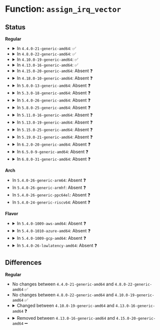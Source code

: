# Function: <code>assign_irq_vector</code>

## Status
<b>Regular</b>
<ul>
<li>
<details>
<summary>In <code>4.4.0-21-generic-amd64</code>: ✅</summary>

```c
int assign_irq_vector(int irq, struct apic_chip_data * data, const struct cpumask * mask)
```

```json
{
  "name": "assign_irq_vector",
  "collision_type": "Unique Static",
  "inline_type": "No",
  "funcs": [
    {
      "addr": 18446744071579193408,
      "name": "assign_irq_vector",
      "external": false,
      "loc": "arch/x86/kernel/apic/vector.c:229",
      "file": "arch/x86/kernel/apic/vector.c",
      "inline": "seen, unknown",
      "caller_inline": [],
      "caller_func": [
        "arch/x86/kernel/apic/vector.c:apic_set_affinity",
        "arch/x86/kernel/apic/vector.c:x86_vector_alloc_irqs",
        "arch/x86/kernel/apic/vector.c:x86_vector_alloc_irqs",
        "arch/x86/kernel/apic/vector.c:x86_vector_alloc_irqs"
      ]
    }
  ],
  "symbols": [
    {
      "addr": 18446744071579193408,
      "name": "assign_irq_vector",
      "section": ".text",
      "bind": "STB_LOCAL",
      "size": 1058
    }
  ]
}
```
</details>
</li>
<li>
<details>
<summary>In <code>4.8.0-22-generic-amd64</code>: ✅</summary>

```c
int assign_irq_vector(int irq, struct apic_chip_data * data, const struct cpumask * mask)
```

```json
{
  "name": "assign_irq_vector",
  "collision_type": "Unique Static",
  "inline_type": "No",
  "funcs": [
    {
      "addr": 18446744071579194016,
      "name": "assign_irq_vector",
      "external": false,
      "loc": "arch/x86/kernel/apic/vector.c:230",
      "file": "arch/x86/kernel/apic/vector.c",
      "inline": "seen, unknown",
      "caller_inline": [],
      "caller_func": [
        "arch/x86/kernel/apic/vector.c:apic_set_affinity",
        "arch/x86/kernel/apic/vector.c:x86_vector_alloc_irqs",
        "arch/x86/kernel/apic/vector.c:x86_vector_alloc_irqs"
      ]
    }
  ],
  "symbols": [
    {
      "addr": 18446744071579194016,
      "name": "assign_irq_vector",
      "section": ".text",
      "bind": "STB_LOCAL",
      "size": 1074
    }
  ]
}
```
</details>
</li>
<li>
<details>
<summary>In <code>4.10.0-19-generic-amd64</code>: ✅</summary>

```c
int assign_irq_vector(int irq, struct apic_chip_data * data, const struct cpumask * mask)
```

```json
{
  "name": "assign_irq_vector",
  "collision_type": "Unique Static",
  "inline_type": "No",
  "funcs": [
    {
      "addr": 18446744071579205696,
      "name": "assign_irq_vector",
      "external": false,
      "loc": "arch/x86/kernel/apic/vector.c:230",
      "file": "arch/x86/kernel/apic/vector.c",
      "inline": "seen, unknown",
      "caller_inline": [],
      "caller_func": [
        "arch/x86/kernel/apic/vector.c:apic_set_affinity",
        "arch/x86/kernel/apic/vector.c:x86_vector_alloc_irqs",
        "arch/x86/kernel/apic/vector.c:x86_vector_alloc_irqs"
      ]
    }
  ],
  "symbols": [
    {
      "addr": 18446744071579205696,
      "name": "assign_irq_vector",
      "section": ".text",
      "bind": "STB_LOCAL",
      "size": 997
    }
  ]
}
```
</details>
</li>
<li>
<details>
<summary>In <code>4.13.0-16-generic-amd64</code>: ✅</summary>

```c
int assign_irq_vector(int irq, struct apic_chip_data * data, const struct cpumask * mask, struct irq_data * irqdata)
```

```json
{
  "name": "assign_irq_vector",
  "collision_type": "Unique Static",
  "inline_type": "No",
  "funcs": [
    {
      "addr": 18446744071579203328,
      "name": "assign_irq_vector",
      "external": false,
      "loc": "arch/x86/kernel/apic/vector.c:235",
      "file": "arch/x86/kernel/apic/vector.c",
      "inline": "seen, unknown",
      "caller_inline": [],
      "caller_func": [
        "arch/x86/kernel/apic/vector.c:apic_set_affinity",
        "arch/x86/kernel/apic/vector.c:x86_vector_alloc_irqs",
        "arch/x86/kernel/apic/vector.c:x86_vector_alloc_irqs",
        "arch/x86/kernel/apic/vector.c:x86_vector_alloc_irqs"
      ]
    }
  ],
  "symbols": [
    {
      "addr": 18446744071579203328,
      "name": "assign_irq_vector",
      "section": ".text",
      "bind": "STB_LOCAL",
      "size": 1026
    }
  ]
}
```
</details>
</li>
<li>
<details>
<summary>In <code>4.15.0-20-generic-amd64</code>: Absent ❓</summary>

```json
{
  "name": "assign_irq_vector",
  "collision_type": "Unique Static",
  "inline_type": "Full",
  "funcs": [
    {
      "addr": 18446744071579221807,
      "name": "assign_irq_vector",
      "external": false,
      "loc": "arch/x86/kernel/apic/vector.c:258",
      "file": "arch/x86/kernel/apic/vector.c",
      "inline": "not declared, inlined",
      "caller_inline": [
        "arch/x86/kernel/apic/vector.c:x86_vector_alloc_irqs"
      ],
      "caller_func": []
    }
  ],
  "symbols": []
}
```
</details>
</li>
<li>
<details>
<summary>In <code>4.18.0-10-generic-amd64</code>: Absent ❓</summary>

```json
{
  "name": "assign_irq_vector",
  "collision_type": "Unique Static",
  "inline_type": "Full",
  "funcs": [
    {
      "addr": 18446744071579234170,
      "name": "assign_irq_vector",
      "external": false,
      "loc": "arch/x86/kernel/apic/vector.c:268",
      "file": "arch/x86/kernel/apic/vector.c",
      "inline": "not declared, inlined",
      "caller_inline": [
        "arch/x86/kernel/apic/vector.c:x86_vector_alloc_irqs"
      ],
      "caller_func": []
    }
  ],
  "symbols": []
}
```
</details>
</li>
<li>
<details>
<summary>In <code>5.0.0-13-generic-amd64</code>: Absent ❓</summary>

```json
{
  "name": "assign_irq_vector",
  "collision_type": "Unique Static",
  "inline_type": "Full",
  "funcs": [
    {
      "addr": 18446744071579257178,
      "name": "assign_irq_vector",
      "external": false,
      "loc": "arch/x86/kernel/apic/vector.c:260",
      "file": "arch/x86/kernel/apic/vector.c",
      "inline": "not declared, inlined",
      "caller_inline": [
        "arch/x86/kernel/apic/vector.c:x86_vector_alloc_irqs"
      ],
      "caller_func": []
    }
  ],
  "symbols": []
}
```
</details>
</li>
<li>
<details>
<summary>In <code>5.3.0-18-generic-amd64</code>: Absent ❓</summary>

```json
{
  "name": "assign_irq_vector",
  "collision_type": "Unique Static",
  "inline_type": "Full",
  "funcs": [
    {
      "addr": 18446744071579271237,
      "name": "assign_irq_vector",
      "external": false,
      "loc": "arch/x86/kernel/apic/vector.c:257",
      "file": "arch/x86/kernel/apic/vector.c",
      "inline": "not declared, inlined",
      "caller_inline": [
        "arch/x86/kernel/apic/vector.c:x86_vector_alloc_irqs"
      ],
      "caller_func": []
    }
  ],
  "symbols": []
}
```
</details>
</li>
<li>
<details>
<summary>In <code>5.4.0-26-generic-amd64</code>: Absent ❓</summary>

```json
{
  "name": "assign_irq_vector",
  "collision_type": "Unique Static",
  "inline_type": "Full",
  "funcs": [
    {
      "addr": 18446744071579273605,
      "name": "assign_irq_vector",
      "external": false,
      "loc": "arch/x86/kernel/apic/vector.c:257",
      "file": "arch/x86/kernel/apic/vector.c",
      "inline": "not declared, inlined",
      "caller_inline": [
        "arch/x86/kernel/apic/vector.c:x86_vector_alloc_irqs"
      ],
      "caller_func": []
    }
  ],
  "symbols": []
}
```
</details>
</li>
<li>
<details>
<summary>In <code>5.8.0-25-generic-amd64</code>: Absent ❓</summary>

```json
{
  "name": "assign_irq_vector",
  "collision_type": "Unique Static",
  "inline_type": "Full",
  "funcs": [
    {
      "addr": 18446744071579303733,
      "name": "assign_irq_vector",
      "external": false,
      "loc": "arch/x86/kernel/apic/vector.c:258",
      "file": "arch/x86/kernel/apic/vector.c",
      "inline": "not declared, inlined",
      "caller_inline": [
        "arch/x86/kernel/apic/vector.c:x86_vector_alloc_irqs"
      ],
      "caller_func": []
    }
  ],
  "symbols": []
}
```
</details>
</li>
<li>
<details>
<summary>In <code>5.11.0-16-generic-amd64</code>: Absent ❓</summary>

```json
{
  "name": "assign_irq_vector",
  "collision_type": "Unique Static",
  "inline_type": "Full",
  "funcs": [
    {
      "addr": 18446744071579308939,
      "name": "assign_irq_vector",
      "external": false,
      "loc": "arch/x86/kernel/apic/vector.c:258",
      "file": "arch/x86/kernel/apic/vector.c",
      "inline": "not declared, inlined",
      "caller_inline": [
        "arch/x86/kernel/apic/vector.c:x86_vector_alloc_irqs"
      ],
      "caller_func": []
    }
  ],
  "symbols": []
}
```
</details>
</li>
<li>
<details>
<summary>In <code>5.13.0-19-generic-amd64</code>: Absent ❓</summary>

```json
{
  "name": "assign_irq_vector",
  "collision_type": "Unique Static",
  "inline_type": "Full",
  "funcs": [
    {
      "addr": 18446744071579311126,
      "name": "assign_irq_vector",
      "external": false,
      "loc": "arch/x86/kernel/apic/vector.c:258",
      "file": "arch/x86/kernel/apic/vector.c",
      "inline": "not declared, inlined",
      "caller_inline": [
        "arch/x86/kernel/apic/vector.c:x86_vector_alloc_irqs"
      ],
      "caller_func": []
    }
  ],
  "symbols": []
}
```
</details>
</li>
<li>
<details>
<summary>In <code>5.15.0-25-generic-amd64</code>: Absent ❓</summary>

```json
{
  "name": "assign_irq_vector",
  "collision_type": "Unique Static",
  "inline_type": "Full",
  "funcs": [
    {
      "addr": 18446744071579359766,
      "name": "assign_irq_vector",
      "external": false,
      "loc": "arch/x86/kernel/apic/vector.c:258",
      "file": "arch/x86/kernel/apic/vector.c",
      "inline": "not declared, inlined",
      "caller_inline": [
        "arch/x86/kernel/apic/vector.c:x86_vector_alloc_irqs"
      ],
      "caller_func": []
    }
  ],
  "symbols": []
}
```
</details>
</li>
<li>
<details>
<summary>In <code>5.19.0-21-generic-amd64</code>: Absent ❓</summary>

```json
{
  "name": "assign_irq_vector",
  "collision_type": "Unique Static",
  "inline_type": "Full",
  "funcs": [
    {
      "addr": 18446744071579423304,
      "name": "assign_irq_vector",
      "external": false,
      "loc": "arch/x86/kernel/apic/vector.c:258",
      "file": "arch/x86/kernel/apic/vector.c",
      "inline": "not declared, inlined",
      "caller_inline": [
        "arch/x86/kernel/apic/vector.c:x86_vector_alloc_irqs"
      ],
      "caller_func": []
    }
  ],
  "symbols": []
}
```
</details>
</li>
<li>
<details>
<summary>In <code>6.2.0-20-generic-amd64</code>: Absent ❓</summary>

```json
{
  "name": "assign_irq_vector",
  "collision_type": "Unique Static",
  "inline_type": "Full",
  "funcs": [
    {
      "addr": 18446744071579506795,
      "name": "assign_irq_vector",
      "external": false,
      "loc": "arch/x86/kernel/apic/vector.c:258",
      "file": "arch/x86/kernel/apic/vector.c",
      "inline": "not declared, inlined",
      "caller_inline": [],
      "caller_func": []
    }
  ],
  "symbols": []
}
```
</details>
</li>
<li>
<details>
<summary>In <code>6.5.0-9-generic-amd64</code>: Absent ❓</summary>

```json
{
  "name": "assign_irq_vector",
  "collision_type": "Unique Static",
  "inline_type": "Full",
  "funcs": [
    {
      "addr": 18446744071579519065,
      "name": "assign_irq_vector",
      "external": false,
      "loc": "arch/x86/kernel/apic/vector.c:258",
      "file": "arch/x86/kernel/apic/vector.c",
      "inline": "not declared, inlined",
      "caller_inline": [],
      "caller_func": []
    }
  ],
  "symbols": []
}
```
</details>
</li>
<li>
<details>
<summary>In <code>6.8.0-31-generic-amd64</code>: Absent ❓</summary>

```json
{
  "name": "assign_irq_vector",
  "collision_type": "Unique Static",
  "inline_type": "Full",
  "funcs": [
    {
      "addr": 18446744071579547879,
      "name": "assign_irq_vector",
      "external": false,
      "loc": "arch/x86/kernel/apic/vector.c:269",
      "file": "arch/x86/kernel/apic/vector.c",
      "inline": "not declared, inlined",
      "caller_inline": [
        "arch/x86/kernel/apic/vector.c:x86_vector_alloc_irqs"
      ],
      "caller_func": []
    }
  ],
  "symbols": []
}
```
</details>
</li>
</ul>
<b>Arch</b>
<ul>
<li>
In <code>5.4.0-26-generic-arm64</code>: Absent ❓
</li>
<li>
In <code>5.4.0-26-generic-armhf</code>: Absent ❓
</li>
<li>
In <code>5.4.0-26-generic-ppc64el</code>: Absent ❓
</li>
<li>
In <code>5.4.0-24-generic-riscv64</code>: Absent ❓
</li>
</ul>
<b>Flavor</b>
<ul>
<li>
<details>
<summary>In <code>5.4.0-1009-aws-amd64</code>: Absent ❓</summary>

```json
{
  "name": "assign_irq_vector",
  "collision_type": "Unique Static",
  "inline_type": "Full",
  "funcs": [
    {
      "addr": 18446744071579272309,
      "name": "assign_irq_vector",
      "external": false,
      "loc": "arch/x86/kernel/apic/vector.c:257",
      "file": "arch/x86/kernel/apic/vector.c",
      "inline": "not declared, inlined",
      "caller_inline": [
        "arch/x86/kernel/apic/vector.c:x86_vector_alloc_irqs"
      ],
      "caller_func": []
    }
  ],
  "symbols": []
}
```
</details>
</li>
<li>
<details>
<summary>In <code>5.4.0-1010-azure-amd64</code>: Absent ❓</summary>

```json
{
  "name": "assign_irq_vector",
  "collision_type": "Unique Static",
  "inline_type": "Full",
  "funcs": [
    {
      "addr": 18446744071579207653,
      "name": "assign_irq_vector",
      "external": false,
      "loc": "arch/x86/kernel/apic/vector.c:257",
      "file": "arch/x86/kernel/apic/vector.c",
      "inline": "not declared, inlined",
      "caller_inline": [
        "arch/x86/kernel/apic/vector.c:x86_vector_alloc_irqs"
      ],
      "caller_func": []
    }
  ],
  "symbols": []
}
```
</details>
</li>
<li>
<details>
<summary>In <code>5.4.0-1009-gcp-amd64</code>: Absent ❓</summary>

```json
{
  "name": "assign_irq_vector",
  "collision_type": "Unique Static",
  "inline_type": "Full",
  "funcs": [
    {
      "addr": 18446744071579273509,
      "name": "assign_irq_vector",
      "external": false,
      "loc": "arch/x86/kernel/apic/vector.c:257",
      "file": "arch/x86/kernel/apic/vector.c",
      "inline": "not declared, inlined",
      "caller_inline": [
        "arch/x86/kernel/apic/vector.c:x86_vector_alloc_irqs"
      ],
      "caller_func": []
    }
  ],
  "symbols": []
}
```
</details>
</li>
<li>
<details>
<summary>In <code>5.4.0-26-lowlatency-amd64</code>: Absent ❓</summary>

```json
{
  "name": "assign_irq_vector",
  "collision_type": "Unique Static",
  "inline_type": "Full",
  "funcs": [
    {
      "addr": 18446744071579279477,
      "name": "assign_irq_vector",
      "external": false,
      "loc": "arch/x86/kernel/apic/vector.c:257",
      "file": "arch/x86/kernel/apic/vector.c",
      "inline": "not declared, inlined",
      "caller_inline": [
        "arch/x86/kernel/apic/vector.c:x86_vector_alloc_irqs"
      ],
      "caller_func": []
    }
  ],
  "symbols": []
}
```
</details>
</li>
</ul>

## Differences
<b>Regular</b>
<ul>
<li>
No changes between <code>4.4.0-21-generic-amd64</code> and <code>4.8.0-22-generic-amd64</code> ✅
</li>
<li>
No changes between <code>4.8.0-22-generic-amd64</code> and <code>4.10.0-19-generic-amd64</code> ✅
</li>
<li>
<details>
<summary>Changed between <code>4.10.0-19-generic-amd64</code> and <code>4.13.0-16-generic-amd64</code> ❓</summary>
<ul>
<li>
<b>Param added. </b>
<code>struct irq_data * irqdata</code>
</li>
</ul>
</details>
</li>
<li>
<details>
<summary>Removed between <code>4.13.0-16-generic-amd64</code> and <code>4.15.0-20-generic-amd64</code> ➖</summary>

```c
int assign_irq_vector(int irq, struct apic_chip_data * data, const struct cpumask * mask, struct irq_data * irqdata)
```
</details>
</li>
</ul>
